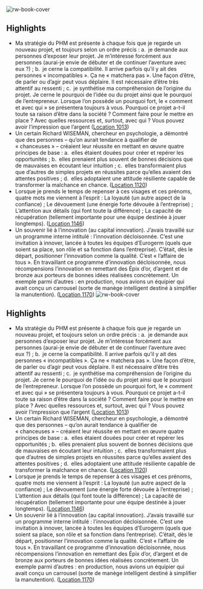 ![rw-book-cover](https://m.media-amazon.com/images/I/71Fsz3JzfnL._SY160.jpg)

## Highlights
- Ma stratégie du PHM est présente à chaque fois que je regarde un nouveau projet, et toujours selon un ordre précis : a. je demande aux personnes d’exposer leur projet. Je m’intéresse forcément aux personnes (aurai-je envie de débuter et de continuer l’aventure avec eux ?) ; b. je cerne la compatibilité. Il arrive parfois qu’il y ait des personnes « incompatibles ». Ça ne « matchera pas ». Une façon d’être, de parler ou d’agir peut vous déplaire. Il est nécessaire d’être très attentif au ressenti ; c. je synthétise ma compréhension de l’origine du projet. Je cerne le pourquoi de l’idée ou du projet ainsi que le pourquoi de l’entrepreneur. Lorsque l’on possède un pourquoi fort, le « comment et avec qui » se présentera toujours à vous. Pourquoi ce projet a-t-il toute sa raison d’être dans la société ? Comment faire pour le mettre en place ? Avec quelles ressources et, surtout, avec qui ? Vous pouvez avoir l’impression que l’argent ([Location 1013](https://readwise.io/to_kindle?action=open&asin=B083ZG5Y7V&location=1013))
- Un certain Richard WISEMAN, chercheur en psychologie, a démontré que des personnes – qu’on aurait tendance à qualifier de « chanceuses » – créaient leur réussite en mettant en œuvre quatre principes de base : a. elles étaient douées pour créer et repérer les opportunités ; b. elles prenaient plus souvent de bonnes décisions que de mauvaises en écoutant leur intuition ; c. elles transformaient plus que d’autres de simples projets en réussites parce qu’elles avaient des attentes positives ; d. elles adoptaient une attitude résiliente capable de transformer la malchance en chance. ([Location 1120](https://readwise.io/to_kindle?action=open&asin=B083ZG5Y7V&location=1120))
- Lorsque je prends le temps de repenser à ces visages et ces prénoms, quatre mots me viennent à l’esprit : La loyauté (un autre aspect de la confiance) ; Le dévouement (une énergie forte dévouée à l’entreprise) ; L’attention aux détails (qui font toute la différence) ; La capacité de récupération (tellement importante pour une équipe destinée à jouer longtemps). ([Location 1146](https://readwise.io/to_kindle?action=open&asin=B083ZG5Y7V&location=1146))
- Un souvenir lié à l’innovation (au capital innovation). J’avais travaillé sur un programme interne intitulé : l’innovation décloisonnée. C’est une invitation à innover, lancée à toutes les équipes d’Eurogerm (quels que soient sa place, son rôle et sa fonction dans l’entreprise). C’était, dès le départ, positionner l’innovation comme la qualité. C’est « l’affaire de tous ». En travaillant ce programme d’innovation décloisonnée, nous récompensions l’innovation en remettant des Épix d’or, d’argent et de bronze aux porteurs de bonnes idées réalisées concrètement. Un exemple parmi d’autres : en production, nous avions un équipier qui avait conçu un carrousel (sorte de manège intelligent destiné à simplifier la manutention). ([Location 1170](https://readwise.io/to_kindle?action=open&asin=B083ZG5Y7V&location=1170))
![rw-book-cover](https://m.media-amazon.com/images/I/71Fsz3JzfnL._SY160.jpg)

## Highlights
- Ma stratégie du PHM est présente à chaque fois que je regarde un nouveau projet, et toujours selon un ordre précis : a. je demande aux personnes d’exposer leur projet. Je m’intéresse forcément aux personnes (aurai-je envie de débuter et de continuer l’aventure avec eux ?) ; b. je cerne la compatibilité. Il arrive parfois qu’il y ait des personnes « incompatibles ». Ça ne « matchera pas ». Une façon d’être, de parler ou d’agir peut vous déplaire. Il est nécessaire d’être très attentif au ressenti ; c. je synthétise ma compréhension de l’origine du projet. Je cerne le pourquoi de l’idée ou du projet ainsi que le pourquoi de l’entrepreneur. Lorsque l’on possède un pourquoi fort, le « comment et avec qui » se présentera toujours à vous. Pourquoi ce projet a-t-il toute sa raison d’être dans la société ? Comment faire pour le mettre en place ? Avec quelles ressources et, surtout, avec qui ? Vous pouvez avoir l’impression que l’argent ([Location 1013](https://readwise.io/to_kindle?action=open&asin=B083ZG5Y7V&location=1013))
- Un certain Richard WISEMAN, chercheur en psychologie, a démontré que des personnes – qu’on aurait tendance à qualifier de « chanceuses » – créaient leur réussite en mettant en œuvre quatre principes de base : a. elles étaient douées pour créer et repérer les opportunités ; b. elles prenaient plus souvent de bonnes décisions que de mauvaises en écoutant leur intuition ; c. elles transformaient plus que d’autres de simples projets en réussites parce qu’elles avaient des attentes positives ; d. elles adoptaient une attitude résiliente capable de transformer la malchance en chance. ([Location 1120](https://readwise.io/to_kindle?action=open&asin=B083ZG5Y7V&location=1120))
- Lorsque je prends le temps de repenser à ces visages et ces prénoms, quatre mots me viennent à l’esprit : La loyauté (un autre aspect de la confiance) ; Le dévouement (une énergie forte dévouée à l’entreprise) ; L’attention aux détails (qui font toute la différence) ; La capacité de récupération (tellement importante pour une équipe destinée à jouer longtemps). ([Location 1146](https://readwise.io/to_kindle?action=open&asin=B083ZG5Y7V&location=1146))
- Un souvenir lié à l’innovation (au capital innovation). J’avais travaillé sur un programme interne intitulé : l’innovation décloisonnée. C’est une invitation à innover, lancée à toutes les équipes d’Eurogerm (quels que soient sa place, son rôle et sa fonction dans l’entreprise). C’était, dès le départ, positionner l’innovation comme la qualité. C’est « l’affaire de tous ». En travaillant ce programme d’innovation décloisonnée, nous récompensions l’innovation en remettant des Épix d’or, d’argent et de bronze aux porteurs de bonnes idées réalisées concrètement. Un exemple parmi d’autres : en production, nous avions un équipier qui avait conçu un carrousel (sorte de manège intelligent destiné à simplifier la manutention). ([Location 1170](https://readwise.io/to_kindle?action=open&asin=B083ZG5Y7V&location=1170))
